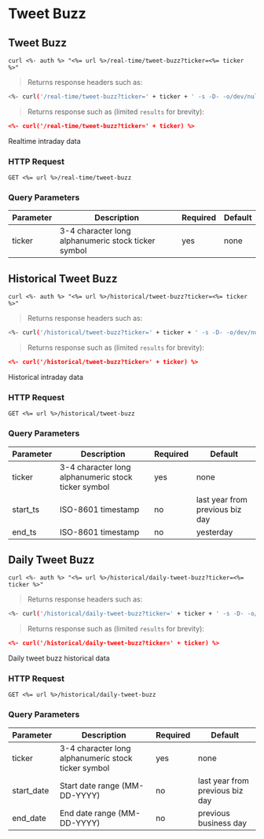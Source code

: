 
# Tweet Buzz


## Tweet Buzz

```shell
curl <%- auth %> "<%= url %>/real-time/tweet-buzz?ticker=<%= ticker %>"
```

> Returns response headers such as:

```bash
<%- curl('/real-time/tweet-buzz?ticker=' + ticker + ' -s -D- -o/dev/null') %>
```

> Returns response such as (limited `results` for brevity):

```json
<%- curl('/real-time/tweet-buzz?ticker=' + ticker) %>
```

Realtime intraday data

### HTTP Request

`GET <%= url %>/real-time/tweet-buzz`

### Query Parameters

Parameter | Description | Required | Default
--------- | ----------- | -------- | -------
ticker | 3-4 character long alphanumeric stock ticker symbol | yes | none



## Historical Tweet Buzz

```shell
curl <%- auth %> "<%= url %>/historical/tweet-buzz?ticker=<%= ticker %>"
```

> Returns response headers such as:

```bash
<%- curl('/historical/tweet-buzz?ticker=' + ticker + ' -s -D- -o/dev/null') %>
```

> Returns response such as (limited `results` for brevity):

```json
<%- curl('/historical/tweet-buzz?ticker=' + ticker) %>
```

Historical intraday data

### HTTP Request

`GET <%= url %>/historical/tweet-buzz`

### Query Parameters

Parameter | Description | Required | Default
--------- | ----------- | -------- | -------
ticker | 3-4 character long alphanumeric stock ticker symbol | yes | none
start_ts | ISO-8601 timestamp | no | last year from previous biz day
end_ts | ISO-8601 timestamp | no | yesterday


## Daily Tweet Buzz

```shell
curl <%- auth %> "<%= url %>/historical/daily-tweet-buzz?ticker=<%= ticker %>"
```

> Returns response headers such as:

```bash
<%- curl('/historical/daily-tweet-buzz?ticker=' + ticker + ' -s -D- -o/dev/null') %>
```

> Returns response such as (limited `results` for brevity):

```json
<%- curl('/historical/daily-tweet-buzz?ticker=' + ticker) %>
```

Daily tweet buzz historical data

### HTTP Request

`GET <%= url %>/historical/daily-tweet-buzz`

### Query Parameters

Parameter | Description | Required | Default
--------- | ----------- | -------- | -------
ticker | 3-4 character long alphanumeric stock ticker symbol | yes | none
start_date | Start date range (MM-DD-YYYY) | no | last year from previous biz day
end_date | End date range (MM-DD-YYYY) | no | previous business day
